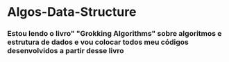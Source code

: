 # Algos-Data-Structure

### Estou lendo o livro" "Grokking Algorithms" sobre algoritmos e estrutura de dados e vou colocar todos meu códigos desenvolvidos a partir desse livro
